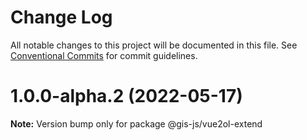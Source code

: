 # Change Log

All notable changes to this project will be documented in this file.
See [Conventional Commits](https://conventionalcommits.org) for commit guidelines.

# 1.0.0-alpha.2 (2022-05-17)

**Note:** Version bump only for package @gis-js/vue2ol-extend
